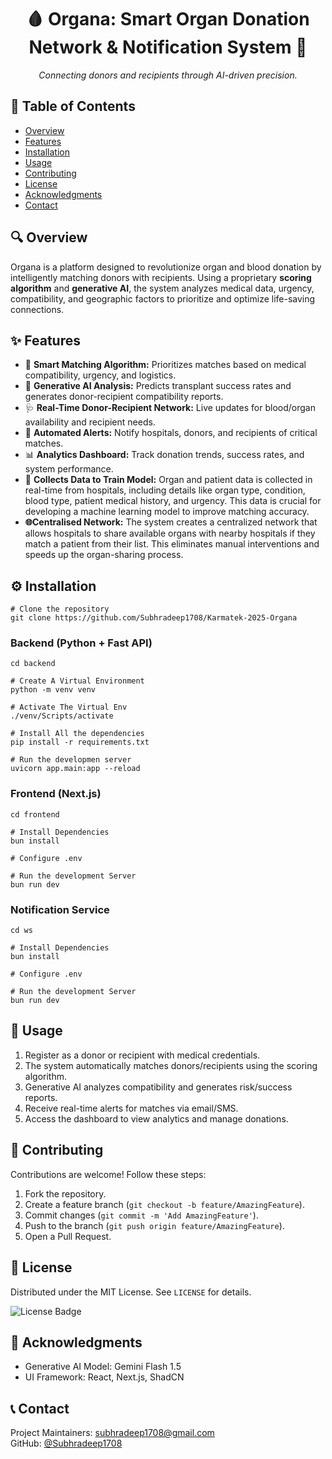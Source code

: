 
<h1 align="center">🩸 Organa: Smart Organ Donation Network & Notification System 🏥</h1>
    <p align="center"><em>Connecting donors and recipients through AI-driven precision.</em></p>

<h2>📖 Table of Contents</h2>
    <ul>
        <li><a href="#overview">Overview</a></li>
        <li><a href="#features">Features</a></li>
        <li><a href="#installation">Installation</a></li>
        <li><a href="#usage">Usage</a></li>
        <li><a href="#contributing">Contributing</a></li>
        <li><a href="#license">License</a></li>
        <li><a href="#acknowledgments">Acknowledgments</a></li>
        <li><a href="#contact">Contact</a></li>
    </ul>

<h2 id="overview">🔍 Overview</h2>
<p>
    Organa is a platform designed to revolutionize organ and blood donation by intelligently matching donors with recipients. 
    Using a proprietary <strong>scoring algorithm</strong> and <strong>generative AI</strong>, the system analyzes medical data, urgency, 
    compatibility, and geographic factors to prioritize and optimize life-saving connections.
</p>
<h2 id="features">✨ Features</h2>
<ul>
    <li>🚀 <strong>Smart Matching Algorithm:</strong> Prioritizes matches based on medical compatibility, urgency, and logistics.</li>
    <li>🤖 <strong>Generative AI Analysis:</strong> Predicts transplant success rates and generates donor-recipient compatibility reports.</li>
    <li>🩺 <strong>Real-Time Donor-Recipient Network:</strong> Live updates for blood/organ availability and recipient needs.</li>
    <li>🔔 <strong>Automated Alerts:</strong> Notify hospitals, donors, and recipients of critical matches.</li>
    <li>📊 <strong>Analytics Dashboard:</strong> Track donation trends, success rates, and system performance.</li>
    <li>📝 <strong>Collects Data to Train Model:</strong> Organ and patient data is collected in real-time from hospitals, including details like organ type, condition, blood type, patient medical history, and urgency. This data is crucial for developing a machine learning model to improve matching accuracy.</li>
    <li>
    <strong>🌐Centralised Network:</strong>
    The system creates a centralized network that allows hospitals to share available organs with nearby hospitals if they match a patient from their list. This eliminates manual interventions and speeds up the organ-sharing process.</li>
</ul>

<h2 id="installation">⚙ Installation</h2>



```
# Clone the repository
git clone https://github.com/Subhradeep1708/Karmatek-2025-Organa
```

### Backend (Python + Fast API)

```
cd backend

# Create A Virtual Environment
python -m venv venv

# Activate The Virtual Env
./venv/Scripts/activate

# Install All the dependencies
pip install -r requirements.txt

# Run the developmen server
uvicorn app.main:app --reload
```

### Frontend (Next.js)

```
cd frontend

# Install Dependencies
bun install

# Configure .env

# Run the development Server
bun run dev
```

### Notification Service

```
cd ws

# Install Dependencies
bun install

# Configure .env

# Run the development Server
bun run dev
```

<h2 id="usage">🚀 Usage</h2>
<ol>
    <li>Register as a donor or recipient with medical credentials.</li>
    <li>The system automatically matches donors/recipients using the scoring algorithm.</li>
    <li>Generative AI analyzes compatibility and generates risk/success reports.</li>
    <li>Receive real-time alerts for matches via email/SMS.</li>
    <li>Access the dashboard to view analytics and manage donations.</li>
</ol>
<!-- <img src="screenshots/dashboard.png" alt="Dashboard Preview" width="600"> -->
<h2 id="contributing">👥 Contributing</h2>
<p>Contributions are welcome! Follow these steps:</p>
<ol>
    <li>Fork the repository.</li>
    <li>Create a feature branch (<code>git checkout -b feature/AmazingFeature</code>).</li>
    <li>Commit changes (<code>git commit -m 'Add AmazingFeature'</code>).</li>
    <li>Push to the branch (<code>git push origin feature/AmazingFeature</code>).</li>
    <li>Open a Pull Request.</li>
</ol>

<h2 id="license">📜 License</h2>
<p>Distributed under the MIT License. See <code>LICENSE</code> for details.</p>
<img src="https://img.shields.io/badge/License-MIT-blue.svg" alt="License Badge">
<h2 id="acknowledgments">🙏 Acknowledgments</h2>
<ul>
    <li>Generative AI Model: Gemini Flash 1.5</li>
    <!-- <li>Medical Data Libraries: FHIR, HL7</li> -->
    <li>UI Framework: React, Next.js, ShadCN</li>
</ul>
<h2 id="contact">📞 Contact</h2>
<p>
    Project Maintainers: 
    <a href="mailto:subhradeep1708@gmail.com">subhradeep1708@gmail.com</a><br>
    GitHub: <a href="https://github.com/yourusername">@Subhradeep1708</a>
</p>